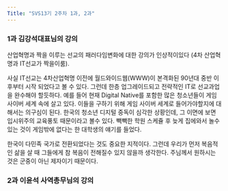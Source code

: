 ```yaml
---
Title: "SVS13기 2주차 1과, 2과"
---
```

### 1과 김강석대표님의 강의
산업혁명과 짝을 이루는 선교의 패러다임변화에 대한 강의가 인상적이있다 (4차 산업혁명과 IT선교가 짝을이룸). 

사실 IT선교는 4차산업혁명 이전에 월드와이드웹(WWW)이 본격화된 90년대 중반 이후부터 시작 되었다고 볼 수 있다. 
그런데 한층 업그레이드되고 전략적인 IT로 선교과업을 완수해야 할듯하다. 예를 들어 현재 Digital Native를 포함한 많은 청소년들이 게임 사이버 세계 속에 살고 있다. 
이들을 구하기 위해 게임 사이버 세계로 들어가야할지에 대해서는 의구심이 된다. 한국의 청소년 디지털 중독이 심각한 상황인데, 그 이면에 보면 입시위주의 교육풍토 때문이라고 볼수 있다.
빽빽한 학원 스케쥴 후 늦게 집에와서 놀수 있는 것이 게임밖에 없다는 한 대학생의 얘기를 들었다.

한국이 다민족 국가로 전환되었다는 것도 중요한 지적이다. 그런데 우리가 먼저 복음적인 삶을 살 때 그들에게 참 복음이 전해질수 있지 않을까 생각한다. 주님께서 원하시는 것은 군중이 아닌 제자이기 때문이다.

### 2과 이윤석 사역총무님의 강의


